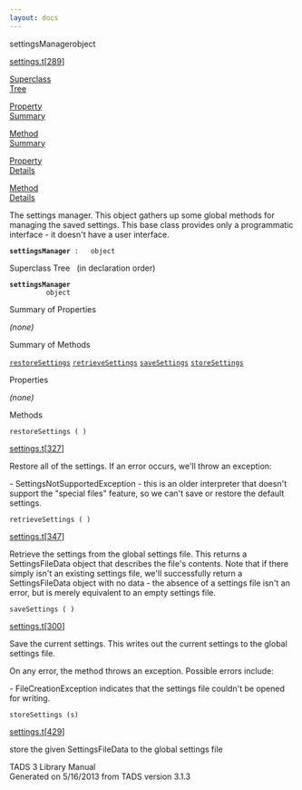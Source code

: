```yaml
---
layout: docs
---
```

<span class="title">settingsManager</span><span class="type">object</span>

[settings.t](../file/settings.t.html)\[[289](../source/settings.t.html#289)\]

[Superclass  
Tree](#_SuperClassTree_)

[Property  
Summary](#_PropSummary_)

[Method  
Summary](#_MethodSummary_)

[Property  
Details](#_Properties_)

[Method  
Details](#_Methods_)



The settings manager. This object gathers up some global methods for
managing the saved settings. This base class provides only a
programmatic interface - it doesn't have a user interface.

**`settingsManager`**` :   object`



<span id="_SuperClassTree_"></span>



<span class="hdln">Superclass Tree</span>   (in declaration order)



**`settingsManager`**  
`         object`  
<span id="_PropSummary_"></span>



<span class="hdln">Summary of Properties</span>  





*(none)* <span id="_MethodSummary_"></span>



<span class="hdln">Summary of Methods</span>  



[`restoreSettings`](#restoreSettings) [`retrieveSettings`](#retrieveSettings) [`saveSettings`](#saveSettings) [`storeSettings`](#storeSettings)

<span id="_Properties_"></span>



<span class="hdln">Properties</span>  



*(none)* <span id="_Methods_"></span>



<span class="hdln">Methods</span>  



<span id="restoreSettings"></span>

`restoreSettings ( )`

[settings.t](../file/settings.t.html)\[[327](../source/settings.t.html#327)\]



Restore all of the settings. If an error occurs, we'll throw an
exception:

\- SettingsNotSupportedException - this is an older interpreter that
doesn't support the "special files" feature, so we can't save or restore
the default settings.



<span id="retrieveSettings"></span>

`retrieveSettings ( )`

[settings.t](../file/settings.t.html)\[[347](../source/settings.t.html#347)\]



Retrieve the settings from the global settings file. This returns a
SettingsFileData object that describes the file's contents. Note that if
there simply isn't an existing settings file, we'll successfully return
a SettingsFileData object with no data - the absence of a settings file
isn't an error, but is merely equivalent to an empty settings file.



<span id="saveSettings"></span>

`saveSettings ( )`

[settings.t](../file/settings.t.html)\[[300](../source/settings.t.html#300)\]



Save the current settings. This writes out the current settings to the
global settings file.

On any error, the method throws an exception. Possible errors include:

\- FileCreationException indicates that the settings file couldn't be
opened for writing.



<span id="storeSettings"></span>

`storeSettings (s)`

[settings.t](../file/settings.t.html)\[[429](../source/settings.t.html#429)\]



store the given SettingsFileData to the global settings file





TADS 3 Library Manual  
Generated on 5/16/2013 from TADS version 3.1.3


